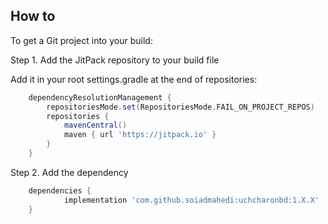 ## How to
To get a Git project into your build:

Step 1. Add the JitPack repository to your build file

Add it in your root settings.gradle at the end of repositories:
```gradle
	dependencyResolutionManagement {
		repositoriesMode.set(RepositoriesMode.FAIL_ON_PROJECT_REPOS)
		repositories {
			mavenCentral()
			maven { url 'https://jitpack.io' }
		}
	}
```

Step 2. Add the dependency
```gradle
	dependencies {
	        implementation 'com.github.soiadmahedi:uchcharonbd:1.X.X'
	}
```
